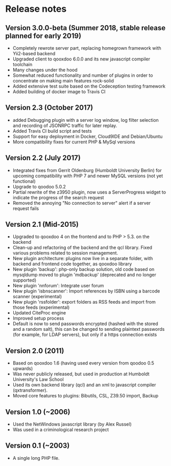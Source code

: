 # Release notes

## Version 3.0.0-beta (Summer 2018, stable release planned for early 2019)
- Completely rewrote server part, replacing homegrown framework with Yii2-based backend
- Upgraded client to qooxdoo 6.0.0 and its new javascript compiler toolchain
- Many changes under the hood
- Somewhat reduced functionality and number of plugins in order to concentrate on making main features rock-solid
- Added extensive test suite based on the Codeception testing framework 
- Added building of docker image to Travis CI

## Version 2.3 (October 2017)
- added Debugging plugin with a server log window, log filter selection and recording of 
  JSONRPC traffic for later replay.
- Added Travis CI build script and tests
- Support for easy deployment in Docker, Cloud9IDE and Debian/Ubuntu
- More compatibility fixes for current PHP & MySql versions

## Version 2.2 (July 2017)
- Integrated fixes from Gerrit Oldenburg (Humboldt University Berlin) for 
  upcoming compatibility with PHP 7 and newer MySQL versions (not yet functional)
- Upgrade to qoodoo 5.0.2
- Partial rewrite of the z3950 plugin, now uses a ServerProgress widget to indicate
  the progress of the search request
- Removed the annoying "No connection to server" alert if a server request fails

## Version 2.1 (Mid-2015)
- Upgraded to qooxdoo 4 on the frontend and to PHP > 5.3. on the backend
- Clean-up and refactoring of the backend and the qcl library. Fixed various problems 
  related to session management.
- New plugin architecture: plugins now live in a separate folder, with backend and
  frontend code together, as qooxdoo library
- New plugin 'backup': php-only backup solution, old code based on mysqldump moved
  to plugin 'mdbackup' (deprecated and no longer supported) 
- New plugin 'nnforum': Integrate user forum
- New plugin 'isbnscanner': Import references by ISBN using a barcode scanner (experimental)
- New plugin 'rssfolder': export folders as RSS feeds and import from those feeds (experimental)
- Updated CiteProc engine
- Improved setup process
- Default is now to send passwords encrypted (hashed with the stored and a random salt), this
  can be changed to sending plaintext passwords (for example, for LDAP servers), but only if
  a https connection exists

## Version 2.0 (2011)
- Based on qooxdoo 1.6 (having used every version from qoodoo 0.5 upwards)
- Was never publicly released, but used in production at Humboldt University's Law School
- Used its own backend library (qcl) and an xml to javascript compiler (qxtransformer).
- Moved core features to plugins: Bibutils, CSL, Z39.50 import, Backup

## Version 1.0 (~2006)
- Used the NetWindows javascript library (by Alex Russel)
- Was used in a criminological research project

## Version 0.1 (~2003)
- A single long PHP file.